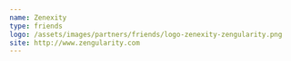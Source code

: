 ```yaml
---
name: Zenexity
type: friends
logo: /assets/images/partners/friends/logo-zenexity-zengularity.png
site: http://www.zengularity.com
---
```

